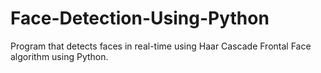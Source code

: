 # Face-Detection-Using-Python
Program that detects faces in real-time using Haar Cascade Frontal Face algorithm using Python.
